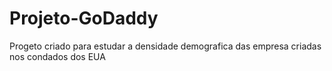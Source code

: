# Projeto-GoDaddy
 Progeto criado para estudar a densidade demografica das empresa criadas nos condados dos EUA
